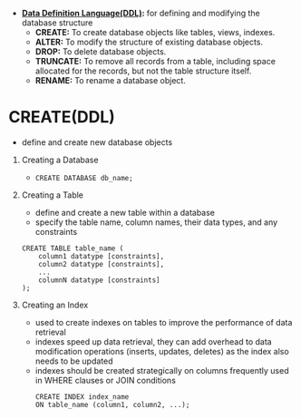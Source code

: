 - **[Data Definition Language(DDL)]():** for defining and modifying the database structure
    - **CREATE:** To create database objects like tables, views, indexes.
    - **ALTER:** To modify the structure of existing database objects.
    - **DROP:** To delete database objects.
    - **TRUNCATE:** To remove all records from a table, including space allocated for the records, but not the table structure itself.
    - **RENAME:** To rename a database object.



# CREATE(DDL)
- define and create new database objects
1. Creating a Database
    - `CREATE DATABASE db_name;`

2. Creating a Table
    - define and create a new table within a database 
    - specify the table name, column names, their data types, and any constraints
    ```
    CREATE TABLE table_name (
        column1 datatype [constraints],
        column2 datatype [constraints],
        ...
        columnN datatype [constraints]
    );
    ```

3. Creating an Index
    - used to create indexes on tables to improve the performance of data retrieval
    - indexes speed up data retrieval, they can add overhead to data modification operations (inserts, updates, deletes) as the index also needs to be updated
    - indexes should be created strategically on columns frequently used in WHERE clauses or JOIN conditions
        ```
        CREATE INDEX index_name
        ON table_name (column1, column2, ...);
        ```

